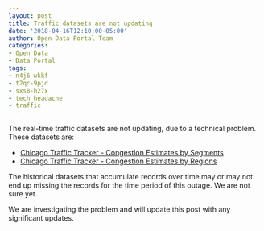 ```yaml
---
layout: post
title: Traffic datasets are not updating
date: '2018-04-16T12:10:00-05:00'
author: Open Data Portal Team
categories:
- Open Data
- Data Portal
tags:
- n4j6-wkkf
- t2qc-9pjd
- sxs8-h27x
- tech headache
- traffic
---
```

The real-time traffic datasets are not updating, due to a technical problem. These datasets are:

* [Chicago Traffic Tracker - Congestion Estimates by Segments](https://data.cityofchicago.org/d/n4j6-wkkf)
* [Chicago Traffic Tracker - Congestion Estimates by Regions](https://data.cityofchicago.org/d/t2qc-9pjd)

The historical datasets that accumulate records over time may or may not end up missing the records for the time period of this outage. We are not sure yet.

We are investigating the problem and will update this post with any significant updates.
